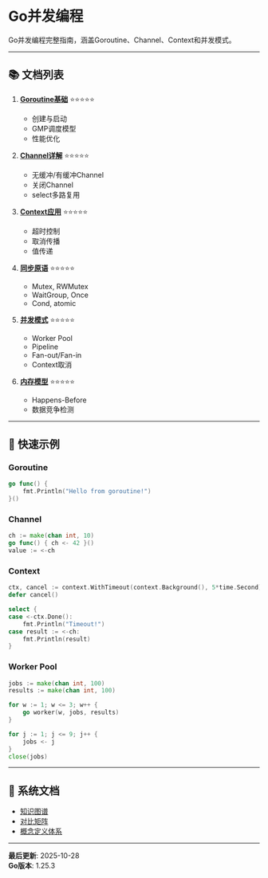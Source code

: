 ﻿# Go并发编程

Go并发编程完整指南，涵盖Goroutine、Channel、Context和并发模式。

---

## 📚 文档列表

1. **[Goroutine基础](./01-Goroutine基础.md)** ⭐⭐⭐⭐⭐
   - 创建与启动
   - GMP调度模型
   - 性能优化
   
2. **[Channel详解](./02-Channel详解.md)** ⭐⭐⭐⭐⭐
   - 无缓冲/有缓冲Channel
   - 关闭Channel
   - select多路复用
   
3. **[Context应用](./03-Context应用.md)** ⭐⭐⭐⭐⭐
   - 超时控制
   - 取消传播
   - 值传递
   
4. **[同步原语](./04-同步原语.md)** ⭐⭐⭐⭐⭐
   - Mutex, RWMutex
   - WaitGroup, Once
   - Cond, atomic
   
5. **[并发模式](./05-并发模式.md)** ⭐⭐⭐⭐⭐
   - Worker Pool
   - Pipeline
   - Fan-out/Fan-in
   - Context取消
   
6. **[内存模型](./06-内存模型.md)** ⭐⭐⭐⭐⭐
   - Happens-Before
   - 数据竞争检测

---

## 🚀 快速示例

### Goroutine
```go
go func() {
    fmt.Println("Hello from goroutine!")
}()
```

### Channel
```go
ch := make(chan int, 10)
go func() { ch <- 42 }()
value := <-ch
```

### Context
```go
ctx, cancel := context.WithTimeout(context.Background(), 5*time.Second)
defer cancel()

select {
case <-ctx.Done():
    fmt.Println("Timeout!")
case result := <-ch:
    fmt.Println(result)
}
```

### Worker Pool
```go
jobs := make(chan int, 100)
results := make(chan int, 100)

for w := 1; w <= 3; w++ {
    go worker(w, jobs, results)
}

for j := 1; j <= 9; j++ {
    jobs <- j
}
close(jobs)
```

---

## 📖 系统文档

- [知识图谱](./00-知识图谱.md)
- [对比矩阵](./00-对比矩阵.md)
- [概念定义体系](./00-概念定义体系.md)

---

**最后更新**: 2025-10-28  
**Go版本**: 1.25.3
